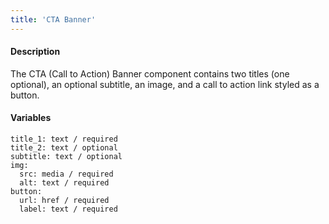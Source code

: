 ```yaml
---
title: 'CTA Banner'
---
```

#### Description
The CTA (Call to Action) Banner component contains two titles (one optional), an optional subtitle, an image, and a call to action link styled as a button.

#### Variables
~~~
title_1: text / required
title_2: text / optional
subtitle: text / optional
img:
  src: media / required
  alt: text / required
button: 
  url: href / required
  label: text / required
~~~
